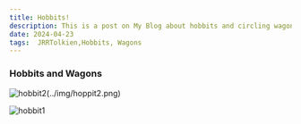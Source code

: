 ```yaml
---
title: Hobbits!
description: This is a post on My Blog about hobbits and circling wagons.
date: 2024-04-23
tags:  JRRTolkien,Hobbits, Wagons
---
```



### Hobbits and Wagons
![hobbit2](/img/hobbit2.png)(../img/hoppit2.png)


![hobbit1](/img/hobbit1.png)          